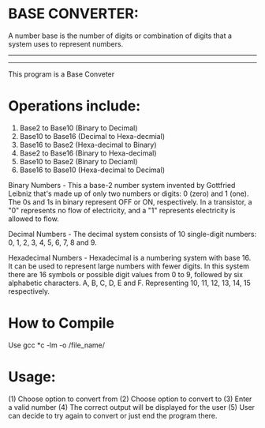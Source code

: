 BASE CONVERTER:
===============
A number base is the number of digits or combination of digits that a system uses to represent numbers.

---------------------
---------------------
This program is a Base Conveter

Operations include:
==================
1. Base2 to Base10 (Binary to Decimal)
2. Base10 to Base16 (Decimal to Hexa-decmial)
3. Base16 to Base2 (Hexa-decimal to Binary)
4. Base2 to Base16 (Binary to Hexa-decimal)
5. Base10 to Base2 (Binary to Deciaml)
6. Base16 to Base10 (Hexa-decimal to Decimal)

Binary Numbers - This a base-2 number system invented by Gottfried Leibniz that's made up of only two numbers or digits: 0 (zero) and 1 (one).
The 0s and 1s in binary represent OFF or ON, respectively. In a transistor, a "0" represents no flow of electricity, and a "1" represents electricity is allowed to flow.

Decimal Numbers - The decimal system consists of 10 single-digit numbers: 0, 1, 2, 3, 4, 5, 6, 7, 8 and 9.

Hexadecimal Numbers - Hexadecimal is a numbering system with base 16. It can be used to represent large numbers with fewer digits. In this system there are 16 symbols or possible digit values from 0 to 9, followed by six alphabetic characters. A, B, C, D, E and F. Representing 10, 11, 12, 13, 14, 15 respectively.

How to Compile
==============
Use gcc *c -lm -o /file_name/

Usage:
==========================
(1) Choose option to convert from
(2) Choose option to convert to
(3) Enter a valid number
(4) The correct output will be displayed for the user
(5) User can decide to try again to convert or just end the program there.
